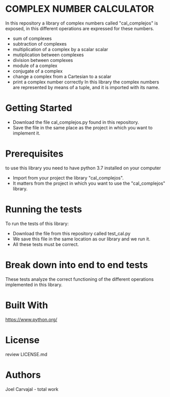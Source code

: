# COMPLEX NUMBER CALCULATOR
In this repository a library of complex numbers called "cal_complejos" is exposed, in this different operations are expressed for these numbers.
   - sum of complexes
   - subtraction of complexes
   - multiplication of a complex by a scalar scalar
   - mutiplication between complexes
   - division between complexes
   - module of a complex
   - conjugate of a complex
   - change a complex from a Cartesian to a scalar
   - print a complex number correctly
In this library the complex numbers are represented by means of a tuple, and it is imported with its name.
# Getting Started
- Download the file cal_complejos.py found in this repository.
- Save the file in the same place as the project in which you want to implement it.
# Prerequisites
to use this library you need to have python 3.7 installed on your computer
- Import from your project the library "cal_complejos".
- It matters from the project in which you want to use the "cal_complejos" library.
# Running the tests
To run the tests of this library:
- Download the file from this repository called test_cal.py
- We save this file in the same location as our library and we run it.
- All these tests must be correct.
# Break down into end to end tests
These tests analyze the correct functioning of the different operations implemented in this library.
# Built With
https://www.python.org/
# License
review LICENSE.md
# Authors 
Joel Carvajal - total work
